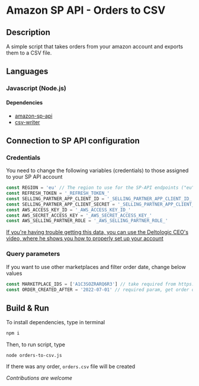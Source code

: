 # Amazon SP API - Orders to CSV
## Description
A simple script that takes orders from your amazon account and exports them to a CSV file.
## Languages
### Javascript (Node.js)
#### Dependencies
- [amazon-sp-api](https://www.npmjs.com/package/amazon-sp-api)
- [csv-writer](https://www.npmjs.com/package/csv-writer)

## Connection to SP API configuration
### Credentials
You need to change the following variables (credentials) to those assigned to your SP API account
```javascript
const REGION = 'eu' // The region to use for the SP-API endpoints ("eu", "na" or "fe")
const REFRESH_TOKEN = '_REFRESH_TOKEN_'
const SELLING_PARTNER_APP_CLIENT_ID = '_SELLING_PARTNER_APP_CLIENT_ID_'
const SELLING_PARTNER_APP_CLIENT_SECRET = '_SELLING_PARTNER_APP_CLIENT_SECRET_'
const AWS_ACCESS_KEY_ID = '_AWS_ACCESS_KEY_ID_'
const AWS_SECRET_ACCESS_KEY = '_AWS_SECRET_ACCESS_KEY_'
const AWS_SELLING_PARTNER_ROLE = '_AWS_SELLING_PARTNER_ROLE_'
```
[If you're having trouble getting this data, you can use the Deltologic CEO's video,
where he shows you how to properly set up your account](https://youtu.be/bHBFElmWRNg)
### Query parameters
If you want to use other marketplaces and filter order date, change below values
```javascript
const MARKETPLACE_IDS = ['A1C3SOZRARQ6R3'] // take required from https://docs.developer.amazonservices.com/en_UK/dev_guide/DG_Endpoints.html
const ORDER_CREATED_AFTER = '2022-07-01' // required param, get order only after this date
```

## Build & Run
To install dependencies, type in terminal
```bash
npm i
```

Then, to run script, type
```shell
node orders-to-csv.js
```
If there was any order, `orders.csv` file will be created

_Contributions are welcome_
